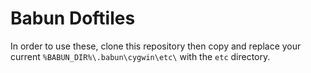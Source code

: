 # Babun Doftiles

In order to use these, clone this repository then copy and replace your current `%BABUN_DIR%\.babun\cygwin\etc\` with the `etc` directory.
